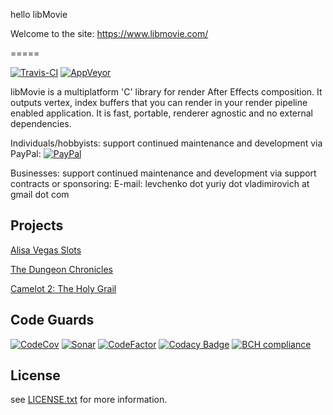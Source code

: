 hello libMovie

Welcome to the site: https://www.libmovie.com/

=====

[![Travis-CI](https://travis-ci.org/irov/libmovie.svg?branch=master)](https://travis-ci.org/irov/libmovie) [![AppVeyor](https://ci.appveyor.com/api/projects/status/s0yio92rsujopyug?svg=true)](https://ci.appveyor.com/project/irov/libmovie)

libMovie is a multiplatform 'C' library for render After Effects composition. It outputs vertex, index buffers that you can render in your render pipeline enabled application. It is fast, portable, renderer agnostic and no external dependencies.

Individuals/hobbyists: support continued maintenance and development via PayPal:
[![PayPal](https://www.paypalobjects.com/en_US/i/btn/btn_donate_SM.gif)](https://www.paypal.com/cgi-bin/webscr?cmd=_s-xclick&hosted_button_id=EUH3RMA8FWN8G)

Businesses: support continued maintenance and development via support contracts or sponsoring: 
  E-mail: levchenko dot yuriy dot vladimirovich at gmail dot com

Projects
-------
[Alisa Vegas Slots](https://www.facebook.com/AlisaVegasSlots)

[The Dungeon Chronicles](https://www.wonderland-games.com/projects/the-dungeon-chronicles)

[Camelot 2: The Holy Grail](https://www.wonderland-games.com/projects/camelot-2-the-holy-grail)

Code Guards
-------
[![CodeCov](https://codecov.io/gh/irov/libmovie/branch/master/graph/badge.svg)](https://codecov.io/gh/irov/libmovie)
[![Sonar](https://sonarcloud.io/api/project_badges/measure?project=com.wondeland.libmovie&metric=alert_status)](https://sonarcloud.io/dashboard?id=com.wondeland.libmovie)
[![CodeFactor](https://www.codefactor.io/repository/github/irov/libmovie/badge)](https://www.codefactor.io/repository/github/irov/libmovie)
[![Codacy Badge](https://api.codacy.com/project/badge/Grade/23c7dab2df584d4b82ed35a44838c0a2)](https://app.codacy.com/app/irov13/libmovie?utm_source=github.com&utm_medium=referral&utm_content=irov/libmovie&utm_campaign=Badge_Grade_Dashboard)
[![BCH compliance](https://bettercodehub.com/edge/badge/irov/libmovie?branch=master)](https://bettercodehub.com/)

License
-------
see [LICENSE.txt](https://github.com/irov/libmovie/LICENSE) for more information.
